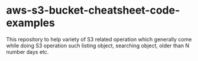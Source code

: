 # aws-s3-bucket-cheatsheet-code-examples
This repository to help variety of S3 related operation which generally come while doing S3 operation such listing object, searching object, older than N number days etc. 
